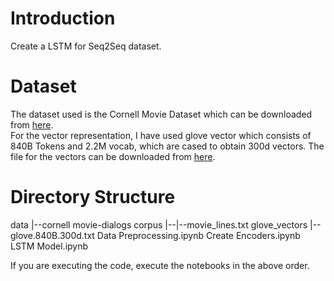 # Introduction
Create a LSTM for Seq2Seq dataset.

# Dataset
The dataset used is the Cornell Movie Dataset which can be downloaded from [here](http://www.cs.cornell.edu/~cristian/data/cornell_movie_dialogs_corpus.zip).  
For the vector representation, I have used glove vector which consists of 840B Tokens and 2.2M vocab, which are cased to obtain 300d vectors. The file for the vectors can be downloaded from [here](http://nlp.stanford.edu/data/glove.840B.300d.zip).  
  
# Directory Structure
data
|--cornell movie-dialogs corpus
|--|--movie_lines.txt
glove_vectors
|--glove.840B.300d.txt
Data Preprocessing.ipynb
Create Encoders.ipynb
LSTM Model.ipynb

If you are executing the code, execute the notebooks in the above order.